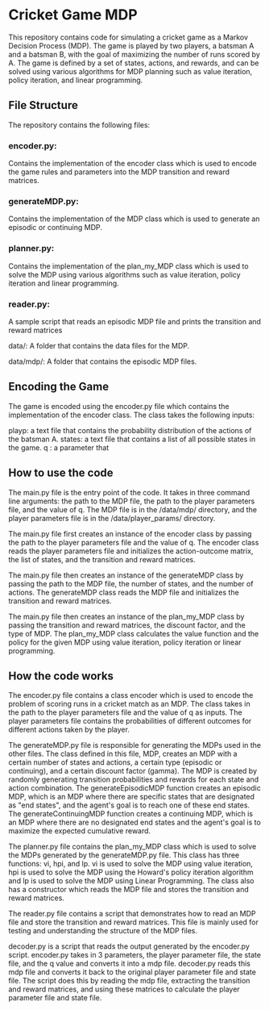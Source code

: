 # Cricket Game MDP
This repository contains code for simulating a cricket game as a Markov Decision Process (MDP). The game is played by two players, a batsman A and a batsman B, with the goal of maximizing the number of runs scored by A. The game is defined by a set of states, actions, and rewards, and can be solved using various algorithms for MDP planning such as value iteration, policy iteration, and linear programming.

## File Structure
The repository contains the following files:

### encoder.py: 
Contains the implementation of the encoder class which is used to encode the game rules and parameters into the MDP transition and reward matrices.

### generateMDP.py: 
Contains the implementation of the MDP class which is used to generate an episodic or continuing MDP.

### planner.py: 
Contains the implementation of the plan_my_MDP class which is used to solve the MDP using various algorithms such as value iteration, policy iteration and linear programming.

### reader.py: 
A sample script that reads an episodic MDP file and prints the transition and reward matrices

data/: A folder that contains the data files for the MDP.

data/mdp/: A folder that contains the episodic MDP files.

## Encoding the Game
The game is encoded using the encoder.py file which contains the implementation of the encoder class. The class takes the following inputs:

playp: a text file that contains the probability distribution of the actions of the batsman A.
states: a text file that contains a list of all possible states in the game.
q : a parameter that

## How to use the code
The main.py file is the entry point of the code. It takes in three command line arguments: the path to the MDP file, the path to the player parameters file, and the value of q. The MDP file is in the /data/mdp/ directory, and the player parameters file is in the /data/player_params/ directory.

The main.py file first creates an instance of the encoder class by passing the path to the player parameters file and the value of q. The encoder class reads the player parameters file and initializes the action-outcome matrix, the list of states, and the transition and reward matrices.

The main.py file then creates an instance of the generateMDP class by passing the path to the MDP file, the number of states, and the number of actions. The generateMDP class reads the MDP file and initializes the transition and reward matrices.

The main.py file then creates an instance of the plan_my_MDP class by passing the transition and reward matrices, the discount factor, and the type of MDP. The plan_my_MDP class calculates the value function and the policy for the given MDP using value iteration, policy iteration or linear programming.

## How the code works
The encoder.py file contains a class encoder which is used to encode the problem of scoring runs in a cricket match as an MDP. The class takes in the path to the player parameters file and the value of q as inputs. The player parameters file contains the probabilities of different outcomes for different actions taken by the player.

The generateMDP.py file is responsible for generating the MDPs used in the other files. The class defined in this file, MDP, creates an MDP with a certain number of states and actions, a certain type (episodic or continuing), and a certain discount factor (gamma). The MDP is created by randomly generating transition probabilities and rewards for each state and action combination. The generateEpisodicMDP function creates an episodic MDP, which is an MDP where there are specific states that are designated as "end states", and the agent's goal is to reach one of these end states. The generateContinuingMDP function creates a continuing MDP, which is an MDP where there are no designated end states and the agent's goal is to maximize the expected cumulative reward.

The planner.py file contains the plan_my_MDP class which is used to solve the MDPs generated by the generateMDP.py file. This class has three functions: vi, hpi, and lp. vi is used to solve the MDP using value iteration, hpi is used to solve the MDP using the Howard's policy iteration algorithm and lp is used to solve the MDP using Linear Programming. The class also has a constructor which reads the MDP file and stores the transition and reward matrices.

The reader.py file contains a script that demonstrates how to read an MDP file and store the transition and reward matrices. This file is mainly used for testing and understanding the structure of the MDP files.

decoder.py is a script that reads the output generated by the encoder.py script. encoder.py takes in 3 parameters, the player parameter file, the state file, and the q value and converts it into a mdp file. decoder.py reads this mdp file and converts it back to the original player parameter file and state file. The script does this by reading the mdp file, extracting the transition and reward matrices, and using these matrices to calculate the player parameter file and state file.

